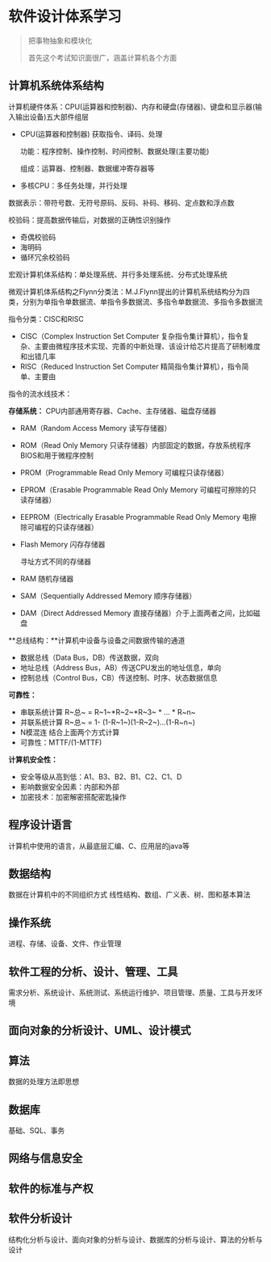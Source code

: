 # 软件设计体系学习

> 把事物抽象和模块化
>
> 首先这个考试知识面很广，涵盖计算机各个方面

## 计算机系统体系结构

计算机硬件体系：CPU(运算器和控制器)、内存和硬盘(存储器)、键盘和显示器(输入输出设备)五大部件组层

- CPU(运算器和控制器) 获取指令、译码、处理

  功能：程序控制、操作控制、时间控制、数据处理(主要功能)

  组成：运算器、控制器、数据缓冲寄存器等

- 多核CPU：多任务处理，并行处理

数据表示：带符号数、无符号原码、反码、补码、移码、定点数和浮点数

校验码：提高数据传输后，对数据的正确性识别操作

- 奇偶校验码
- 海明码
- 循环冗余校验码

宏观计算机体系结构：单处理系统、并行多处理系统、分布式处理系统

微观计算机体系结构之Flynn分类法：M.J.Flynn提出的计算机系统结构分为四类，分别为单指令单数据流、单指令多数据流、多指令单数据流、多指令多数据流

指令分类：CISC和RISC

- CISC（Complex Instruction Set Computer 复杂指令集计算机），指令复杂、主要由微程序技术实现、完善的中断处理、该设计给芯片提高了研制难度和出错几率
- RISC（Reduced Instruction Set Computer 精简指令集计算机），指令简单、主要由

指令的流水线技术：

**存储系统：** CPU内部通用寄存器、Cache、主存储器、磁盘存储器

- RAM（Random Access Memory 读写存储器）

- ROM（Read Only Memory 只读存储器）内部固定的数据，存放系统程序BIOS和用于微程序控制

- PROM（Programmable Read Only Memory 可编程只读存储器）

- EPROM（Erasable Programmable Read Only Memory 可编程可擦除的只读存储器）

- EEPROM（Electrically Erasable Programmable Read Only Memory 电擦除可编程的只读存储器）

- Flash Memory 闪存存储器

  寻址方式不同的存储器

- RAM 随机存储器

- SAM（Sequentially Addressed Memory 顺序存储器）

- DAM（Direct Addressed Memory 直接存储器）介于上面两者之间，比如磁盘

**总线结构：**计算机中设备与设备之间数据传输的通道

- 数据总线（Data Bus，DB）传送数据，双向
- 地址总线（Address Bus，AB）传送CPU发出的地址信息，单向
- 控制总线（Control Bus，CB）传送控制、时序、状态数据信息

**可靠性：** 

- 串联系统计算 R~总~ = R~1~*R~2~*R~3~ * ... * R~n~
- 并联系统计算 R~总~ = 1- (1-R~1~)(1-R~2~)...(1-R~n~)
- N模混连 结合上面两个方式计算
- 可靠性：MTTF/(1-MTTF)

**计算机安全性：** 

- 安全等级从高到低：A1、B3、B2、B1、C2、C1、D
- 影响数据安全因素：内部和外部
- 加密技术：加密解密搭配密匙操作



## 程序设计语言

计算机中使用的语言，从最底层汇编、C、应用层的java等





## 数据结构

数据在计算机中的不同组织方式 线性结构、数组、广义表、树、图和基本算法



## 操作系统

进程、存储、设备、文件、作业管理



## 软件工程的分析、设计、管理、工具

需求分析、系统设计、系统测试、系统运行维护、项目管理、质量、工具与开发环境



## 面向对象的分析设计、UML、设计模式



## 算法

数据的处理方法即思想



## 数据库

基础、SQL、事务

## 网络与信息安全





## 软件的标准与产权



## 软件分析设计

结构化分析与设计、面向对象的分析与设计、数据库的分析与设计、算法的分析与设计